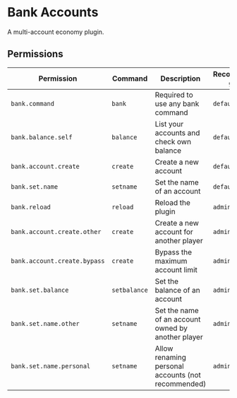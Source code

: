 # Bank Accounts
A multi-account economy plugin.

## Permissions
| Permission                   | Command      | Description                                        | Recommended group |
|------------------------------|--------------|----------------------------------------------------|-------------------|
| `bank.command`               | `bank`       | Required to use any bank command                   | `default`         |
| `bank.balance.self`          | `balance`    | List your accounts and check own balance           | `default`         |
| `bank.account.create`        | `create`     | Create a new account                               | `default`         |
| `bank.set.name`              | `setname`    | Set the name of an account                         | `default`         |
| `bank.reload`                | `reload`     | Reload the plugin                                  | `admin`           |
| `bank.account.create.other`  | `create`     | Create a new account for another player            | `admin`           |
| `bank.account.create.bypass` | `create`     | Bypass the maximum account limit                   | `admin`           |
| `bank.set.balance`           | `setbalance` | Set the balance of an account                      | `admin`           |
| `bank.set.name.other`        | `setname`    | Set the name of an account owned by another player | `admin`           |
| `bank.set.name.personal`     | `setname`    | Allow renaming personal accounts (not recommended) | `admin`           |